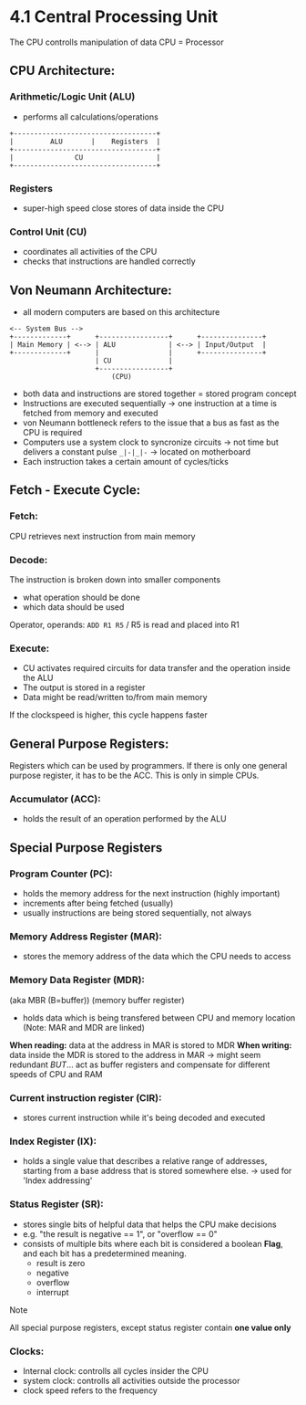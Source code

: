 # 4.1 Central Processing Unit
The CPU controlls manipulation of data
CPU = Processor

## CPU Architecture:
### Arithmetic/Logic Unit (ALU)
- performs all calculations/operations

```
+-----------------------------------+
|         ALU       |    Registers  |
+-----------------------------------+
|               CU                  |
+-----------------------------------+
```

### Registers
- super-high speed close stores of data inside the CPU

### Control Unit (CU)
- coordinates all activities of the CPU
- checks that instructions are handled correctly

## Von Neumann Architecture:
- all modern computers are based on this architecture

```
<-- System Bus -->
+-------------+      +-----------------+      +---------------+
| Main Memory | <--> | ALU             | <--> | Input/Output  |
+-------------+      |                 |      +---------------+
                     | CU              |
                     +-----------------+
                         (CPU)
```

- both data and instructions are stored together = stored program concept
- Instructions are executed sequentially -> one instruction at a time is fetched from memory and executed
- von Neumann bottleneck refers to the issue that a bus as fast as the CPU is required
- Computers use a system clock to syncronize circuits
    -> not time but delivers a constant pulse `_|-|_|-`
    -> located on motherboard
- Each instruction takes a certain amount of cycles/ticks

## Fetch - Execute Cycle:
### Fetch:
CPU retrieves next instruction from main memory

### Decode:
The instruction is broken down into smaller components
- what operation should be done
- which data should be used

Operator, operands: `ADD R1 R5` / R5 is read and placed into R1

### Execute:
- CU activates required circuits for data transfer and the operation inside the ALU
- The output is stored in a register
- Data might be read/written to/from main memory

If the clockspeed is higher, this cycle happens faster

## General Purpose Registers:
Registers which can be used by programmers. If there is only one general purpose register, it has to be the ACC. This is only in simple CPUs.

### Accumulator (ACC):
- holds the result of an operation performed by the ALU

## Special Purpose Registers
### Program Counter (PC):
- holds the memory address for the next instruction (highly important)
- increments after being fetched (usually)
- usually instructions are being stored sequentially, not always

### Memory Address Register (MAR):
- stores the memory address of the data which the CPU needs to access

### Memory Data Register (MDR):
(aka MBR (B=buffer)) (memory buffer register)
- holds data which is being transfered between CPU and memory location
(Note: MAR and MDR are linked)

**When reading:** data at the address in MAR is stored to MDR
**When writing:** data inside the MDR is stored to the address in MAR
-> might seem redundant *BUT*... act as buffer registers and compensate for different speeds of CPU and RAM

### Current instruction register (CIR):
- stores current instruction while it's being decoded and executed

### Index Register (IX):
- holds a single value that describes a relative range of addresses, starting from a base address that is stored somewhere else.
    -> used for 'Index addressing'

### Status Register (SR):
- stores single bits of helpful data that helps the CPU make decisions
- e.g. "the result is negative == 1", or "overflow == 0"
- consists of multiple bits where each bit is considered a boolean **Flag**, and each bit has a predetermined meaning.
    - result is zero
    - negative
    - overflow
    - interrupt

> [!NOTE]
> All special purpose registers, except status register contain **one value only**

### Clocks:
- Internal clock: controlls all cycles insider the CPU
- system clock: controlls all activities outside the processor
- clock speed refers to the frequency

